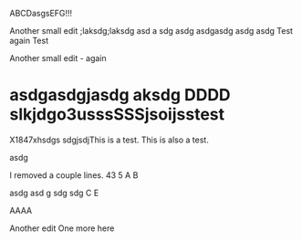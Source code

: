 ABCDasgsEFG!!!

Another small edit
;laksdg;laksdg
asd
a
sdg
asdg
asdgasdg
asdg
asdg
Test again
Test

Another small edit - again

asdgasdgjasdg
 aksdg
DDDD
slkjdgo3usssSSSjsoijsstest
====
X1847xhsdgs
sdgjsdjThis is a test.
This is also a test.


asdg

I removed a couple lines.
43
5
A
B

asdg
asd
g
sdg
sdg
C
E

AAAA

Another edit
One more here
